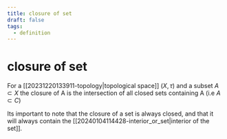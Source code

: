 ```yaml
---
title: closure of set
draft: false
tags:
  - definition
---
```

# closure of set
For a [[20231220133911-topology|topological space]] $(X, \tau)$ and a subset $A \subset X$ the closure of A is the intersection of all closed sets containing A (i.e $A \subset C$)

Its important to note that the closure of a set is always closed, and that it will always contain the [[20240104114428-interior_or_set|interior of the set]].
